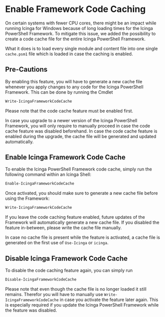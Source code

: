 # Enable Framework Code Caching

On certain systems with fewer CPU cores, there might be an impact while running Icinga for Windows because of long loading times for the Icinga PowerShell Framework. To mitigate this issue, we added the possibility to create a code cache file for the entire Icinga PowerShell Framework.

What it does is to load every single module and content file into one single `cache.psm1` file which is loaded in case the caching is enabled.

## Pre-Cautions

By enabling this feature, you will have to generate a new cache file whenever you apply changes to any code for the Icinga PowerShell Framework. This can be done by running the Cmdlet

```powershell
Write-IcingaFrameworkCodeCache
```

Please note that the code cache feature must be enabled first.

In case you upgrade to a newer version of the Icinga PowerShell Framework, you will only require to manually proceed in case the code cache feature was disabled beforehand. In case the code cache feature is enabled during the upgrade, the cache file will be generated and updated automatically.

## Enable Icinga Framework Code Cache

To enable the Icinga PowerShell Framework code cache, simply run the following command within an Icinga Shell:

```powershell
Enable-IcingaFrameworkCodeCache
```

Once activated, you should make sure to generate a new cache file before using the Framework:

```powershell
Write-IcingaFrameworkCodeCache
```

If you leave the code caching feature enabled, future updates of the Framework will automatically generate a new cache file. If you disabled the feature in-between, please write the cache file manually.

In case no cache file is present while the feature is activated, a cache file is generated on the first use of `Use-Icinga` or `icinga`.

## Disable Icinga Framework Code Cache

To disable the code caching feature again, you can simply run

```powershell
Disable-IcingaFrameworkCodeCache
```

Please note that even though the cache file is no longer loaded it still remains. Therefor you will have to manually use `Write-IcingaFrameworkCodeCache` in case you activate the feature later again. This is especially required if you update the Icinga PowerShell Framework while the feature was disabled.
